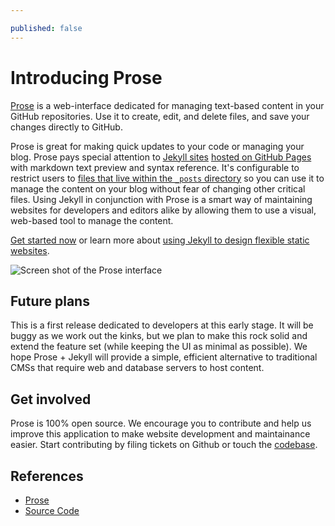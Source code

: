 ```yaml
---

published: false
---
```


# Introducing Prose

[Prose](http://prose.io) is a web-interface dedicated for managing text-based content in your GitHub repositories. Use it to create, edit, and delete files, and save your changes directly to GitHub.

Prose is great for making quick updates to your code or managing your blog. Prose pays special attention to [Jekyll sites](https://github.com/mojombo/jekyll) [hosted on GitHub Pages](http://pages.github.com) with markdown text preview and syntax reference. It's configurable to restrict users to [files that live within the `_posts` directory](help/handbook.html#set_root_url) so you can use it to manage the content on your blog without fear of changing other critical files. Using Jekyll in conjunction with Prose is a smart way of maintaining websites for developers and editors alike by allowing them to use a visual, web-based tool to manage the content.

[Get started now](/help/getting-started.html) or learn more about [using Jekyll to design flexible static websites](http://developmentseed.org/blog/2011/09/09/jekyll-github-pages/).

![Screen shot of the Prose interface](https://dl.dropbox.com/u/22916323/images/prose/about-prose-screenshot.png)


## Future plans

This is a first release dedicated to developers at this early stage. It will be buggy as we work out the kinks, but we plan to make this rock solid and extend the feature set (while keeping the UI as minimal as possible). We hope Prose + Jekyll will provide a simple, efficient alternative to traditional CMSs that require web and database servers to host content.


## Get involved

Prose is 100% open source. We encourage you to contribute and help us improve this application to make website development and maintainance easier. Start contributing by filing tickets on Github or touch the [codebase](http://github.com/prose).


## References

- [Prose](http://prose.io)
- [Source Code](http://github.com/prose)



